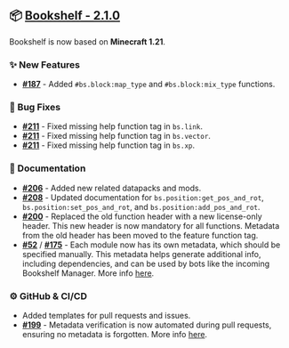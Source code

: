 ## 📦 [Bookshelf - 2.1.0](https://github.com/mcbookshelf/Bookshelf/releases/tag/v2.1.0)

Bookshelf is now based on **Minecraft 1.21**.

### ✨ New Features

- **[#187](https://github.com/mcbookshelf/Bookshelf/issues/187)** - Added `#bs.block:map_type` and `#bs.block:mix_type` functions.

### 🐛 Bug Fixes

- **[#211](https://github.com/mcbookshelf/Bookshelf/pull/211)** - Fixed missing help function tag in `bs.link`.
- **[#211](https://github.com/mcbookshelf/Bookshelf/pull/211)** - Fixed missing help function tag in `bs.vector`.
- **[#211](https://github.com/mcbookshelf/Bookshelf/pull/211)** - Fixed missing help function tag in `bs.xp`.

### 📝 Documentation

- **[#206](https://github.com/mcbookshelf/Bookshelf/issues/206)** - Added new related datapacks and mods.
- **[#208](https://github.com/mcbookshelf/Bookshelf/issues/208)** - Updated documentation for `bs.position:get_pos_and_rot`, `bs.position:set_pos_and_rot`, and `bs.position:add_pos_and_rot`.
- **[#200](https://github.com/mcbookshelf/Bookshelf/issues/200)** - Replaced the old function header with a new license-only header. This new header is now mandatory for all functions. Metadata from the old header has been moved to the feature function tag.
- **[#52](https://github.com/mcbookshelf/Bookshelf/issues/52)** / **[#175](https://github.com/mcbookshelf/Bookshelf/issues/175)** - Each module now has its own metadata, which should be specified manually. This metadata helps generate additional info, including dependencies, and can be used by bots like the incoming Bookshelf Manager. More info [here](project:contribute/metadata.md).

### ⚙️ GitHub & CI/CD

- Added templates for pull requests and issues.
- **[#199](https://github.com/mcbookshelf/Bookshelf/pull/199)** - Metadata verification is now automated during pull requests, ensuring no metadata is forgotten. More info [here](project:contribute/contribution-validation.md).
